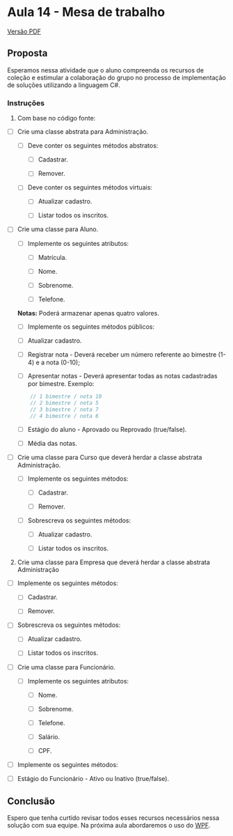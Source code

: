 # Aula 14 - Mesa de trabalho

[Versão PDF](https://docs.google.com/document/d/1gna5yDeWieFfJMfE6xc2LJn1J9UcloBKNy-pe8yB-lE/edit?usp=sharing)

## Proposta 

Esperamos nessa atividade que o aluno compreenda os recursos de coleção e estimular a colaboração do grupo no processo de implementação de soluções utilizando a linguagem C#.

### Instruções

1. Com base no código fonte:

- [ ] Crie uma classe abstrata para Administração.

    - [ ] Deve conter os seguintes métodos abstratos:

        - [ ] Cadastrar.

        - [ ] Remover.

    - [ ] Deve conter os seguintes métodos virtuais:

        - [ ] Atualizar cadastro.

        - [ ] Listar todos os inscritos.

- [ ] Crie uma classe para Aluno.

    - [ ] Implemente os seguintes atributos:

        - [ ] Matrícula.

        - [ ] Nome.

        - [ ] Sobrenome.

        - [ ] Telefone.

    **Notas:** Poderá armazenar apenas quatro valores.

    - [ ] Implemente os seguintes métodos públicos:

    - [ ] Atualizar cadastro.

    - [ ] Registrar nota - Deverá receber um número referente ao bimestre (1-4) e a nota (0-10);

    - [ ] Apresentar notas - Deverá apresentar todas as notas cadastradas por bimestre. Exemplo: 

    ```cs
        // 1 bimestre / nota 10
        // 2 bimestre / nota 5
        // 3 bimestre / nota 7
        // 4 bimestre / nota 6
    ```

    - [ ] Estágio do aluno - Aprovado ou Reprovado (true/false).

    - [ ] Média das notas.

- [ ] Crie uma classe para Curso que deverá herdar a classe abstrata Administração.

    - [ ] Implemente os seguintes métodos:

        - [ ] Cadastrar.

        - [ ] Remover.

    - [ ] Sobrescreva os seguintes métodos:

        - [ ] Atualizar cadastro.

        - [ ] Listar todos os inscritos.

2. Crie uma classe para Empresa que deverá herdar a classe abstrata Administração   

- [ ] Implemente os seguintes métodos:

    - [ ] Cadastrar.

    - [ ] Remover.

- [ ] Sobrescreva os seguintes métodos:

    - [ ] Atualizar cadastro.

    - [ ] Listar todos os inscritos.

- [ ] Crie uma classe para Funcionário.

    - [ ] Implemente os seguintes atributos:

        - [ ] Nome.

        - [ ] Sobrenome.

        - [ ] Telefone.

        - [ ] Salário.

        - [ ] CPF.

- [ ] Implemente os seguintes métodos:

- [ ] Estágio do Funcionário - Ativo ou Inativo (true/false).

## Conclusão

Espero que tenha curtido revisar todos esses recursos necessários nessa solução com sua equipe. Na próxima aula abordaremos o uso do [WPF](https://docs.microsoft.com/pt-br/dotnet/desktop/wpf/overview/?view=netdesktop-6.0). 